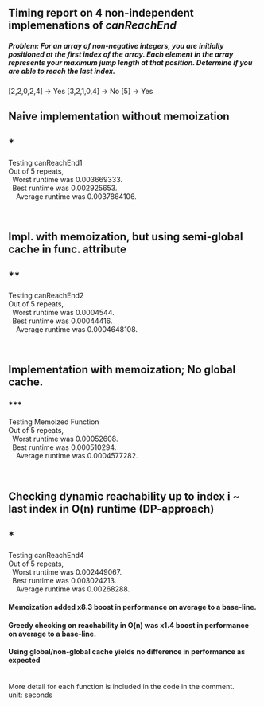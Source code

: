 ## Timing report on 4 non-independent implemenations of _canReachEnd_

##### Problem: For an array of non-negative integers, you are initially positioned at the first index of the array. Each element in the array represents your maximum jump length at that position. Determine if you are able to reach the last index.
[2,2,0,2,4] -> Yes
[3,2,1,0,4] -> No
[5] -> Yes

## **Naive implementation without memoization** <br />
## *
Testing canReachEnd1 <br />
Out of 5 repeats, <br />
&nbsp; Worst runtime was 0.003669333. <br />
&nbsp; Best runtime was 0.002925653. <br />
&nbsp; &nbsp;  Average runtime was 0.0037864106.<br />

<br />

## **Impl. with memoization, but using semi-global cache in func. attribute** <br />
## **
Testing canReachEnd2 <br />
Out of 5 repeats, <br />
&nbsp; Worst runtime was 0.0004544.  <br />
&nbsp; Best runtime was 0.00044416. <br />
&nbsp; &nbsp;  Average runtime was 0.0004648108. <br />

<br />

## **Implementation with memoization; No global cache.** <br />
### ***
Testing Memoized Function <br />
Out of 5 repeats, <br />
&nbsp; Worst runtime was 0.00052608. <br />
&nbsp; Best runtime was 0.000510294. <br />
&nbsp; &nbsp; Average runtime was 0.0004577282. <br />

<br />

## **Checking dynamic reachability up to index i ~ last index in O(n) runtime (DP-approach)** <br />
## *

Testing canReachEnd4 <br />
Out of 5 repeats, <br />
&nbsp; Worst runtime was 0.002449067. <br />
&nbsp; Best runtime was 0.003024213. <br />
&nbsp; &nbsp;  Average runtime was 0.00268288. <br /> 


#### **Memoization added x8.3 boost in performance on average to a base-line.**
#### **Greedy checking on reachability in O(n) was x1.4 boost in performance on average to a base-line.** 
#### **Using global/non-global cache yields no difference in performance as expected**


<br />
More detail for each function is included in the code in the comment. <br />
unit: seconds
